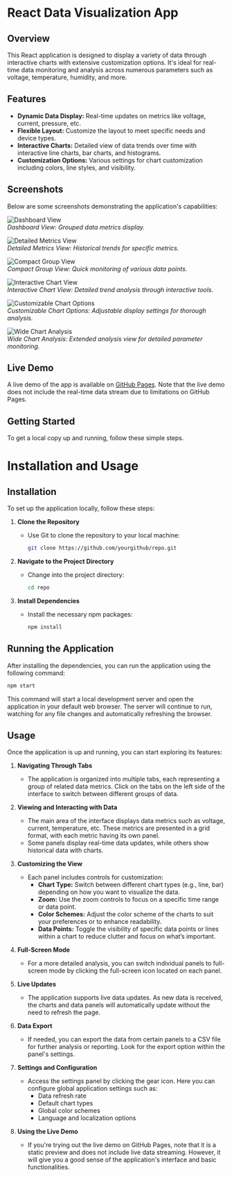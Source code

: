 # React Data Visualization App

## Overview
This React application is designed to display a variety of data through interactive charts with extensive customization options. It's ideal for real-time data monitoring and analysis across numerous parameters such as voltage, temperature, humidity, and more.

## Features
- **Dynamic Data Display:** Real-time updates on metrics like voltage, current, pressure, etc.
- **Flexible Layout:** Customize the layout to meet specific needs and device types.
- **Interactive Charts:** Detailed view of data trends over time with interactive line charts, bar charts, and histograms.
- **Customization Options:** Various settings for chart customization including colors, line styles, and visibility.

## Screenshots
Below are some screenshots demonstrating the application's capabilities:

![Dashboard View](file-QTB2wy1TF2bMdqUHateKuXCU)  
*Dashboard View: Grouped data metrics display.*

![Detailed Metrics View](file-q5FfOuzGI8uIH55HF4rZA940)  
*Detailed Metrics View: Historical trends for specific metrics.*

![Compact Group View](file-yoEIeKdH0yB7XzRTwjen9n7p)  
*Compact Group View: Quick monitoring of various data points.*

![Interactive Chart View](file-s8YtFlkzoY0j3T0NRcabwx9f)  
*Interactive Chart View: Detailed trend analysis through interactive tools.*

![Customizable Chart Options](file-BarDQnjVDb2IyAC0iWihtPh2)  
*Customizable Chart Options: Adjustable display settings for thorough analysis.*

![Wide Chart Analysis](file-5k8V5gsFf5iemHhfKgfxJFYZ)  
*Wide Chart Analysis: Extended analysis view for detailed parameter monitoring.*

## Live Demo
A live demo of the app is available on [GitHub Pages](https://bartosz-cz.github.io/React_ViewDataApp/). Note that the live demo does not include the real-time data stream due to limitations on GitHub Pages.

## Getting Started
To get a local copy up and running, follow these simple steps.

# Installation and Usage

## Installation
To set up the application locally, follow these steps:

1. **Clone the Repository**
   - Use Git to clone the repository to your local machine:
     ```sh
     git clone https://github.com/yourgithub/repo.git
     ```

2. **Navigate to the Project Directory**
   - Change into the project directory:
     ```sh
     cd repo
     ```

3. **Install Dependencies**
   - Install the necessary npm packages:
     ```sh
     npm install
     ```

## Running the Application
After installing the dependencies, you can run the application using the following command:

```sh
npm start
```
This command will start a local development server and open the application in your default web browser. The server will continue to run, watching for any file changes and automatically refreshing the browser.

## Usage

Once the application is up and running, you can start exploring its features:

1. **Navigating Through Tabs**
   - The application is organized into multiple tabs, each representing a group of related data metrics. Click on the tabs on the left side of the interface to switch between different groups of data.

2. **Viewing and Interacting with Data**
   - The main area of the interface displays data metrics such as voltage, current, temperature, etc. These metrics are presented in a grid format, with each metric having its own panel.
   - Some panels display real-time data updates, while others show historical data with charts.

3. **Customizing the View**
   - Each panel includes controls for customization:
     - **Chart Type:** Switch between different chart types (e.g., line, bar) depending on how you want to visualize the data.
     - **Zoom:** Use the zoom controls to focus on a specific time range or data point.
     - **Color Schemes:** Adjust the color scheme of the charts to suit your preferences or to enhance readability.
     - **Data Points:** Toggle the visibility of specific data points or lines within a chart to reduce clutter and focus on what’s important.

4. **Full-Screen Mode**
   - For a more detailed analysis, you can switch individual panels to full-screen mode by clicking the full-screen icon located on each panel.

5. **Live Updates**
   - The application supports live data updates. As new data is received, the charts and data panels will automatically update without the need to refresh the page.

6. **Data Export**
   - If needed, you can export the data from certain panels to a CSV file for further analysis or reporting. Look for the export option within the panel's settings.

7. **Settings and Configuration**
   - Access the settings panel by clicking the gear icon. Here you can configure global application settings such as:
     - Data refresh rate
     - Default chart types
     - Global color schemes
     - Language and localization options

8. **Using the Live Demo**
   - If you're trying out the live demo on GitHub Pages, note that it is a static preview and does not include live data streaming. However, it will give you a good sense of the application's interface and basic functionalities.
